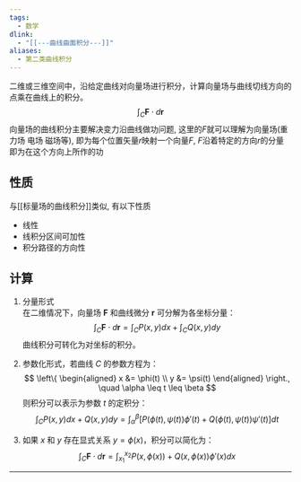 ```yaml
---
tags:
  - 数学
dlink:
  - "[[---曲线曲面积分---]]"
aliases:
  - 第二类曲线积分
---
```

二维或三维空间中，沿给定曲线对向量场进行积分，计算向量场与曲线切线方向的点乘在曲线上的积分。
$$ \int_C \mathbf{F} \cdot d\mathbf{r} $$
向量场的曲线积分主要解决变力沿曲线做功问题, 这里的$F$就可以理解为向量场(重力场 电场 磁场等), 即为每个位置矢量$r$映射一个向量$F$, $F$沿着特定的方向$r$的分量即为在这个方向上所作的功

## 性质
与[[标量场的曲线积分]]类似, 有以下性质
- 线性
- 线积分区间可加性
- 积分路径的方向性

## 计算
1. 分量形式  
在二维情况下，向量场 $\mathbf{F}$ 和曲线微分 $\mathbf{r}$ 可分解为各坐标分量：
$$
\int_C \mathbf{F} \cdot d\mathbf{r} = \int_C P(x, y) dx + \int_C Q(x, y) dy
$$
曲线积分可转化为对坐标的积分。

2. 参数化形式，若曲线 $C$ 的参数方程为：
$$
\left\{
\begin{aligned}
x &= \phi(t) \\
y &= \psi(t)
\end{aligned}
\right., \quad \alpha \leq t \leq \beta
$$
则积分可以表示为参数 $t$ 的定积分：
$$
\int_C P(x, y) dx + Q(x, y) dy = \int_\alpha^\beta \left[ P(\phi(t), \psi(t)) \phi'(t) + Q(\phi(t), \psi(t)) \psi'(t) \right] dt
$$

3. 如果 $x$ 和 $y$ 存在显式关系 $y = \phi(x)$，积分可以简化为：
$$
\int_C \mathbf{F} \cdot d\mathbf{r} = \int_{x_1}^{x_2} P(x, \phi(x)) + Q(x, \phi(x)) \phi'(x) dx
$$

---

